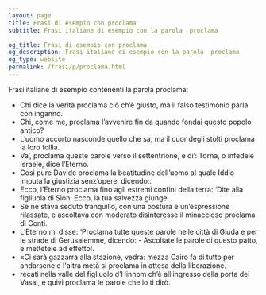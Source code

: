 ```yaml
---
layout: page
title: Frasi di esempio con proclama 
subtitle: Frasi italiane di esempio con la parola  proclama

og_title: Frasi di esempio con proclama 
og_description: Frasi italiane di esempio con la parola  proclama
og_type: website
permalink: /frasi/p/proclama.html
---
```


Frasi italiane di esempio contenenti la parola proclama:


- Chi dice la verità proclama ciò ch’è giusto, ma il falso testimonio parla con inganno.
- Chi, come me, proclama l’avvenire fin da quando fondai questo popolo antico?
- L’uomo accorto nasconde quello che sa, ma il cuor degli stolti proclama la loro follia.
- Va’, proclama queste parole verso il settentrione, e di’: Torna, o infedele Israele, dice l’Eterno.
- Così pure Davide proclama la beatitudine dell’uomo al quale Iddio imputa la giustizia senz’opere, dicendo:.
- Ecco, l’Eterno proclama fino agli estremi confini della terra: ‘Dite alla figliuola di Sion: Ecco, la tua salvezza giunge.
- Se ne stava seduto tranquillo, con una postura e un’espressione rilassate, e ascoltava con moderato disinteresse il minaccioso proclama di Conti.
- L’Eterno mi disse: ‘Proclama tutte queste parole nelle città di Giuda e per le strade di Gerusalemme, dicendo: - Ascoltate le parole di questo patto, e mettetele ad effetto!.
- «Ci sarà gazzarra alla stazione, vedrà: mezza Cairo fa di tutto per andarsene e l'altra metà si proclama in attesa della liberazione.
- récati nella valle del figliuolo d’Hinnom ch’è all’ingresso della porta dei Vasai, e quivi proclama le parole che io ti dirò.

